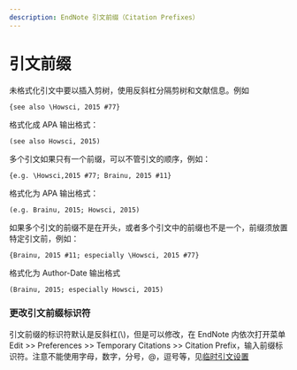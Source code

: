 ```yaml
---
description: EndNote 引文前缀（Citation Prefixes）
---
```


# 引文前缀

未格式化引文中要以插入剪树，使用反斜杠分隔剪树和文献信息。例如

 `{see also \Howsci, 2015 #77}`

格式化成 APA 输出格式：

`(see also Howsci, 2015)`

多个引文如果只有一个前缀，可以不管引文的顺序，例如：

`{e.g. \Howsci,2015 #77; Brainu, 2015 #11}`

格式化为 APA 输出格式：

`(e.g. Brainu, 2015; Howsci, 2015)`

如果多个引文的前缀不是在开头，或者多个引文中的前缀也不是一个，前缀须放置特定引文前，例如：

`{Brainu, 2015 #11; especially \Howsci, 2015 #77}`

格式化为 Author-Date 输出格式

`(Brainu, 2015; especially Howsci, 2015)`

### 更改引文前缀标识符

引文前缀的标识符默认是反斜杠\(\\)，但是可以修改，在 EndNote 内依次打开菜单 Edit &gt;&gt; Preferences &gt;&gt; Temporary Citations &gt;&gt; Citation Prefix，输入前缀标识符。注意不能使用字母，数字，分号，@，逗号等，见[临时引文设置](../18Prefs/Temporary_Citations.htm)

